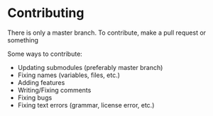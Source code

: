 # Contributing

There is only a master branch.
To contribute, make a pull request or something

Some ways to contribute:
- Updating submodules (preferably master branch)
- Fixing names (variables, files, etc.)
- Adding features
- Writing/Fixing comments
- Fixing bugs
- Fixing text errors (grammar, license error, etc.)

